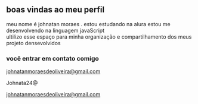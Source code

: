 ## boas vindas ao meu perfil

meu nome é johnatan moraes .
estou estudando na alura 
estou me desenvolvendo na linguagem javaScript                
ultilizo esse espaço para minha organização e compartilhamento dos meus projeto densevolvidos 


### você  entrar em contato comigo 

johnatanmoraesdeoliveira@gmail.com 

Johnata24@

johnatanmoraesdeoliveira@gmail.com 
